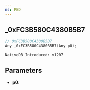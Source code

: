 ```yaml
---
ns: PED
---
```

## _0xFC3B580C4380B5B7

```c
// 0xFC3B580C4380B5B7
Any _0xFC3B580C4380B5B7(Any p0);
```

```
NativeDB Introduced: v1207
```

## Parameters
* **p0**:

